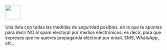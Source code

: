 <a href="https://www.listaviernes.es"><img src="https://tu.listaviernes.es/img/lista-viernes-logotipo@2x.png" height="48"></a>
<p>Una lista con todas las medidas de seguridad posibles, en la que te apuntas para decir NO al spam electoral por medios electrónicos; es decir, para que expreses que no quieres propaganda electoral por email, SMS, WhatsApp, etc..</p>